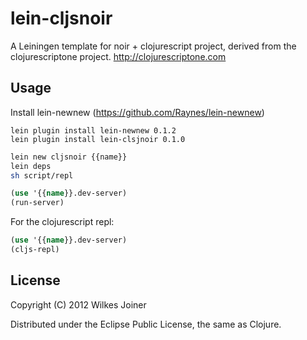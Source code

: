 # lein-cljsnoir

A Leiningen template for noir + clojurescript project, derived from the clojurescriptone project.
http://clojurescriptone.com

## Usage
Install lein-newnew (https://github.com/Raynes/lein-newnew)

```
lein plugin install lein-newnew 0.1.2
lein plugin install lein-clsjnoir 0.1.0
```

```bash
lein new cljsnoir {{name}}
lein deps
sh script/repl
```

```clojure
(use '{{name}}.dev-server)
(run-server)
```

For the clojurescript repl:

```clojure
(use '{{name}}.dev-server)
(cljs-repl)
```

## License

Copyright (C) 2012 Wilkes Joiner

Distributed under the Eclipse Public License, the same as Clojure.
